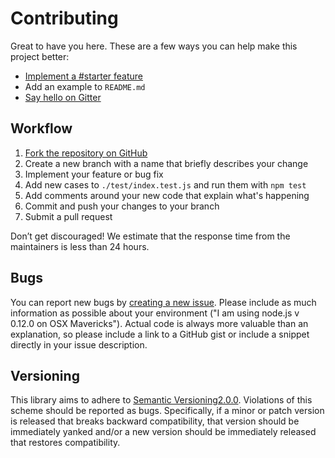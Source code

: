 # Contributing

Great to have you here. These are a few ways you can help make this project better:

- [Implement a #starter feature](http://github.com/mongodb-js/mj/labels/starter)
- Add an example to `README.md`
- [Say hello on Gitter](https://gitter.im/mongodb-js/mj)

## Workflow

1. [Fork the repository on GitHub](http://github.com/mongodb-js/mj)
1. Create a new branch with a name that briefly describes your change
1. Implement your feature or bug fix
1. Add new cases to `./test/index.test.js` and run them with `npm test`
1. Add comments around your new code that explain what's happening
1. Commit and push your changes to your branch
1. Submit a pull request

Don’t get discouraged! We estimate that the response time from the
maintainers is less than 24 hours.

## Bugs

You can report new bugs by
[creating a new issue](http://github.com/mongodb-js/mj/issues).
Please include as much information as possible about your environment
("I am using node.js v 0.12.0 on OSX Mavericks").  Actual code is always
more valuable than an explanation, so please include a link to a GitHub
gist or include a snippet directly in your issue description.

## Versioning

This library aims to adhere to [Semantic Versioning2.0.0](http://semver.org/).
Violations of this scheme should be reported as bugs. Specifically, if a
minor or patch version is released that breaks backward compatibility,
that version should be immediately yanked and/or a new version should be
immediately released that restores compatibility.
